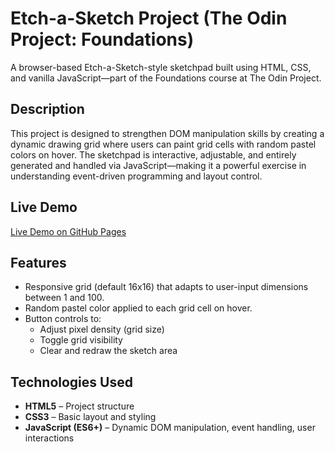 # Etch-a-Sketch Project (The Odin Project: Foundations)

A browser-based Etch-a-Sketch-style sketchpad built using HTML, CSS, and vanilla JavaScript—part of the Foundations course at The Odin Project.

## Description

This project is designed to strengthen DOM manipulation skills by creating a dynamic drawing grid where users can paint grid cells with random pastel colors on hover. The sketchpad is interactive, adjustable, and entirely generated and handled via JavaScript—making it a powerful exercise in understanding event-driven programming and layout control.

## Live Demo
 [Live Demo on GitHub Pages]([https://your-username.github.io/rock_paper_scissors/etch-a-sketch](https://aperezvigoa.github.io/Etch-a-Sketch/))

## Features

- Responsive grid (default 16x16) that adapts to user-input dimensions between 1 and 100.
- Random pastel color applied to each grid cell on hover.
- Button controls to:
  - Adjust pixel density (grid size)
  - Toggle grid visibility 
  - Clear and redraw the sketch area

## Technologies Used

- **HTML5** – Project structure  
- **CSS3** – Basic layout and styling  
- **JavaScript (ES6+)** – Dynamic DOM manipulation, event handling, user interactions  
